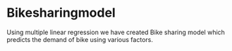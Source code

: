 # Bikesharingmodel
Using multiple linear regression we have created Bike sharing model which predicts the demand of bike using various factors. 
